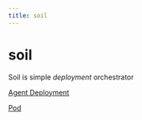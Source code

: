 ```yaml
---
title: soil
---
```



# soil

Soil is simple *deployment* orchestrator

[Agent Deployment](/soil/agent/deployment)

[Pod](/soil/pod)